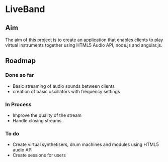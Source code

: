 # LiveBand

## Aim
The aim of this project is to create an application that enables clients to play virtual instruments together using HTML5 Audio API, node.js and angular.js.

## Roadmap
### Done so far
* Basic streaming of audio sounds between clients
* creation of basic oscillators with frequency settings

### In Process
* Improve the quality of the stream
* Handle closing streams

### To do
* Create virtual synthetisers, drum machines and modules using HTML5 audio API
* Create sessions for users
